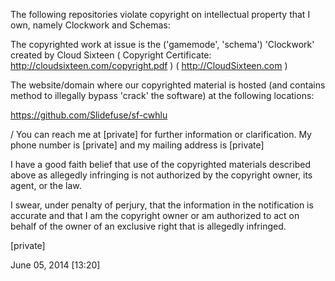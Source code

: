The following repositories violate copyright on intellectual property
that I own, namely Clockwork and Schemas:

The copyrighted work at issue is the ('gamemode', 'schema') 'Clockwork'
created by Cloud Sixteen ( Copyright Certificate:
http://cloudsixteen.com/copyright.pdf ) ( http://CloudSixteen.com )

The website/domain where our copyrighted material is hosted (and
contains method to illegally bypass 'crack' the software) at the
following locations:

https://github.com/Slidefuse/sf-cwhlu

/ You can reach me at [private]
for further information or clarification. My phone number is
[private] and my mailing address is [private]

I have a good faith belief that use of the copyrighted materials
described above as allegedly infringing is not authorized by the
copyright owner, its agent, or the law.

I swear, under penalty of perjury, that the information in the
notification is accurate and that I am the copyright owner or am
authorized to act on behalf of the owner of an exclusive right that is
allegedly infringed.

[private] 

June 05, 2014 [13:20]

